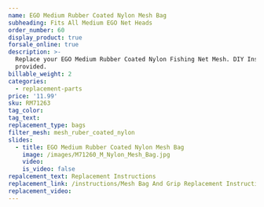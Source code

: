 ```yaml
---
name: EGO Medium Rubber Coated Nylon Mesh Bag
subheading: Fits All Medium EGO Net Heads
order_number: 60
display_product: true
forsale_online: true
description: >-
  Replace your EGO Medium Rubber Coated Nylon Fishing Net Mesh. DIY Instructions
  provided.
billable_weight: 2
categories:
  - replacement-parts
price: '11.99'
sku: RM71263
tag_color:
tag_text:
replacement_type: bags
filter_mesh: mesh_ruber_coated_nylon
slides:
  - title: EGO Medium Rubber Coated Nylon Mesh Bag
    image: /images/M71260_M_Nylon_Mesh_Bag.jpg
    video:
    is_video: false
repalcement_text: Replacement Instructions
replacement_link: /instructions/Mesh Bag And Grip Replacement Instructions 1.0.pdf
replacement_video:
---
```

